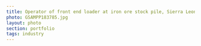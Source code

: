 ```yaml
--- 
title: Operator of front end loader at iron ore stock pile, Sierra Leone
photo: GSAMPP183785.jpg 
layout: photo 
section: portfolio 
tags: industry 
---  
```

